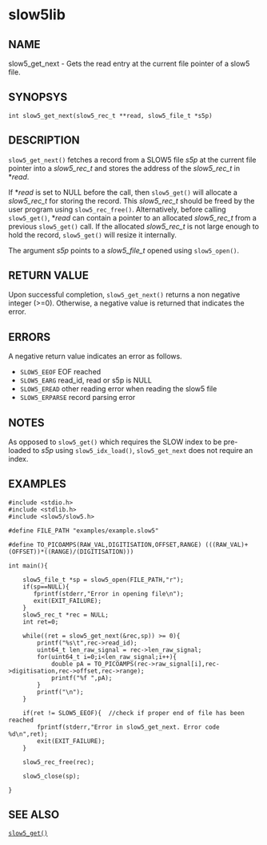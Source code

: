 # slow5lib

## NAME
slow5_get_next - Gets the read entry at the current file pointer of a slow5 file.

## SYNOPSYS
`int slow5_get_next(slow5_rec_t **read, slow5_file_t *s5p)`

## DESCRIPTION
`slow5_get_next()` fetches a record from a SLOW5 file *s5p* at the current file pointer into a *slow5_rec_t* and stores the address of the *slow5_rec_t* in **read*.

If **read* is set to NULL before the call, then `slow5_get()` will allocate a *slow5_rec_t* for storing the record.
This *slow5_rec_t* should be freed by the user program using `slow5_rec_free()`.
Alternatively, before calling `slow5_get()`, **read* can contain a pointer to an allocated *slow5_rec_t* from a previous `slow5_get()` call.
If the allocated *slow5_rec_t* is not large enough to hold the record, `slow5_get()` will resize it internally.

The argument *s5p* points to a *slow5_file_t* opened using `slow5_open()`.

## RETURN VALUE
Upon successful completion, `slow5_get_next()` returns a non negative integer (>=0). Otherwise, a negative value is returned that indicates the error.

## ERRORS

A negative return value indicates an error as follows.

 * `SLOW5_EEOF`
        EOF reached
 * `SLOW5_EARG`
        read_id, read or s5p is NULL
 * `SLOW5_EREAD`
        other reading error when reading the slow5 file
 * `SLOW5_ERPARSE`
        record parsing error

## NOTES
 As opposed to `slow5_get()` which requires the SLOW index to be pre-loaded to *s5p* using `slow5_idx_load()`, `slow5_get_next` does not require an index.

## EXAMPLES

```
#include <stdio.h>
#include <stdlib.h>
#include <slow5/slow5.h>

#define FILE_PATH "examples/example.slow5"

#define TO_PICOAMPS(RAW_VAL,DIGITISATION,OFFSET,RANGE) (((RAW_VAL)+(OFFSET))*((RANGE)/(DIGITISATION)))

int main(){

    slow5_file_t *sp = slow5_open(FILE_PATH,"r");
    if(sp==NULL){
       fprintf(stderr,"Error in opening file\n");
       exit(EXIT_FAILURE);
    }
    slow5_rec_t *rec = NULL;
    int ret=0;

    while((ret = slow5_get_next(&rec,sp)) >= 0){
        printf("%s\t",rec->read_id);
        uint64_t len_raw_signal = rec->len_raw_signal;
        for(uint64_t i=0;i<len_raw_signal;i++){
            double pA = TO_PICOAMPS(rec->raw_signal[i],rec->digitisation,rec->offset,rec->range);
            printf("%f ",pA);
        }
        printf("\n");
    }

    if(ret != SLOW5_EEOF){  //check if proper end of file has been reached
        fprintf(stderr,"Error in slow5_get_next. Error code %d\n",ret);
        exit(EXIT_FAILURE);
    }

    slow5_rec_free(rec);

    slow5_close(sp);

}

```

## SEE ALSO

[`slow5_get()`](slow5_open.md)
